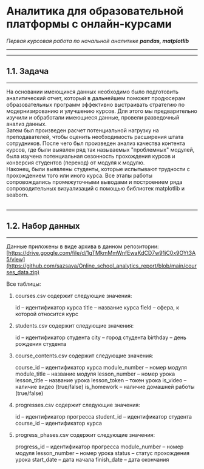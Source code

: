 # Аналитика для образовательной платформы с онлайн-курсами
*Первая курсовая работа по начальной аналитике*
***pandas, matplotlib***
***
***
## 1.1. Задача
***
На основании имеющихся данных необходимо было подготовить аналитический отчет, который в дальнейшем поможет продюсерам образовательных программ эффективно выстраивать стратегию по модернизированию и улучшению курсов. 
Для этого мы предварительно изучили и обработали имеющиеся данные, провели разведочный анализ данных.  
Затем был произведен расчет потенциальной нагрузку на преподавателей, чтобы оценить необходимость расширения штата сотрудников. 
После чего был произведен анализ качества контента курсов, где были выявлен ряд так называемых "проблемных" модулей, была изучена потенциальная сезонность прохождения курсов и конверсия студентов (переход) от модуля к модулю.  
Наконец, были выявлены студенты, которые испытывают трудности с прохождением того или иного курса.
Все этапы работы сопровождались промежуточными выводами  и построением ряда сопроводительных визуализаций с помощью библиотек matplotlib и seaborn.
<br><br>
***
## 1.2. Набор данных
***
Данные приложены в виде архива в данном репозитории:
[https://drive.google.com/file/d/1gTMkmMmWnfEwaKdCD7w91iC0x9OYt3A5/view](https://github.com/sazsava/Online_school_analytics_report/blob/main/courses_data.zip)

Все таблицы:
1) courses.csv содержит следующие значения:

     id – идентификатор курса
     title – название курса
     field – сфера, к которой относится курс


2) students.csv содержит следующие значения:

     id – идентификатор студента
     city – город студента
     birthday – день рождения студента


3) course_contents.csv содержит следующие значения:

     course_id – идентификатор курса
     module_number – номер модуля
     module_title – название модуля
     lesson_number – номер урока
     lesson_title – название урока
     lesson_token – токен урока
     is_video – наличие видео (true/false)
     is_homework – наличие домашней работы (true/false)


4) progresses.csv содержит следующие значения:

     id – идентификатор прогресса
     student_id – идентификатор студента
     course_id – идентификатор курса


5) progress_phases.csv содержит следующие значения:

     progress_id – идентификатор прогресса
     module_number – номер модуля
     lesson_number – номер урока
     status – статус прохождения урока
     start_date – дата начала
     finish_date – дата окончания
